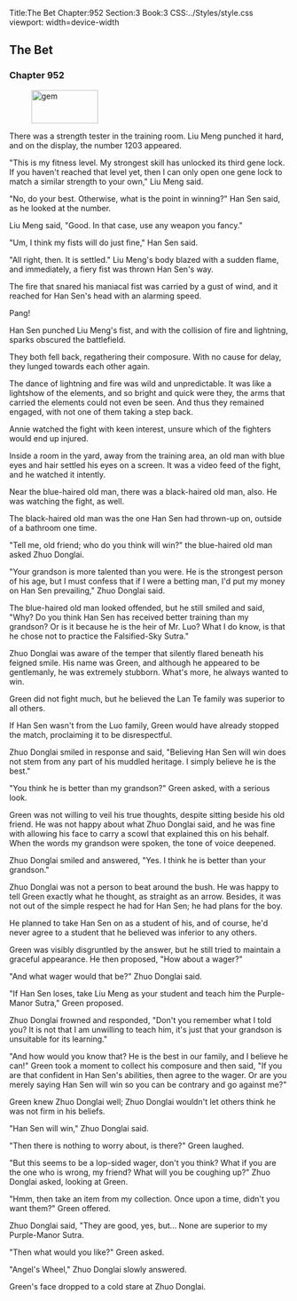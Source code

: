 Title:The Bet 
Chapter:952 
Section:3 
Book:3 
CSS:../Styles/style.css 
viewport: width=device-width
  
## The Bet
### Chapter 952
  
<figure>
	<img src="../Images/gem.gif" alt="gem" id="gem" width="120" height="60" />
</figure>
  

  
There was a strength tester in the training room. Liu Meng punched it hard, and on the display, the number 1203 appeared.

"This is my fitness level. My strongest skill has unlocked its third gene lock. If you haven't reached that level yet, then I can only open one gene lock to match a similar strength to your own," Liu Meng said.

"No, do your best. Otherwise, what is the point in winning?" Han Sen said, as he looked at the number.

Liu Meng said, "Good. In that case, use any weapon you fancy."

"Um, I think my fists will do just fine," Han Sen said.

"All right, then. It is settled." Liu Meng's body blazed with a sudden flame, and immediately, a fiery fist was thrown Han Sen's way.

The fire that snared his maniacal fist was carried by a gust of wind, and it reached for Han Sen's head with an alarming speed.

Pang!

Han Sen punched Liu Meng's fist, and with the collision of fire and lightning, sparks obscured the battlefield.

They both fell back, regathering their composure. With no cause for delay, they lunged towards each other again.

The dance of lightning and fire was wild and unpredictable. It was like a lightshow of the elements, and so bright and quick were they, the arms that carried the elements could not even be seen. And thus they remained engaged, with not one of them taking a step back.

Annie watched the fight with keen interest, unsure which of the fighters would end up injured.

Inside a room in the yard, away from the training area, an old man with blue eyes and hair settled his eyes on a screen. It was a video feed of the fight, and he watched it intently.

Near the blue-haired old man, there was a black-haired old man, also. He was watching the fight, as well.

The black-haired old man was the one Han Sen had thrown-up on, outside of a bathroom one time.

"Tell me, old friend; who do you think will win?" the blue-haired old man asked Zhuo Donglai.

"Your grandson is more talented than you were. He is the strongest person of his age, but I must confess that if I were a betting man, I'd put my money on Han Sen prevailing," Zhuo Donglai said.

The blue-haired old man looked offended, but he still smiled and said, "Why? Do you think Han Sen has received better training than my grandson? Or is it because he is the heir of Mr. Luo? What I do know, is that he chose not to practice the Falsified-Sky Sutra."

Zhuo Donglai was aware of the temper that silently flared beneath his feigned smile. His name was Green, and although he appeared to be gentlemanly, he was extremely stubborn. What's more, he always wanted to win.

Green did not fight much, but he believed the Lan Te family was superior to all others.

If Han Sen wasn't from the Luo family, Green would have already stopped the match, proclaiming it to be disrespectful.

Zhuo Donglai smiled in response and said, "Believing Han Sen will win does not stem from any part of his muddled heritage. I simply believe he is the best."

"You think he is better than my grandson?" Green asked, with a serious look.

Green was not willing to veil his true thoughts, despite sitting beside his old friend. He was not happy about what Zhuo Donglai said, and he was fine with allowing his face to carry a scowl that explained this on his behalf. When the words my grandson were spoken, the tone of voice deepened.

Zhuo Donglai smiled and answered, "Yes. I think he is better than your grandson."

Zhuo Donglai was not a person to beat around the bush. He was happy to tell Green exactly what he thought, as straight as an arrow. Besides, it was not out of the simple respect he had for Han Sen; he had plans for the boy.

He planned to take Han Sen on as a student of his, and of course, he'd never agree to a student that he believed was inferior to any others.

Green was visibly disgruntled by the answer, but he still tried to maintain a graceful appearance. He then proposed, "How about a wager?"

"And what wager would that be?" Zhuo Donglai said.

"If Han Sen loses, take Liu Meng as your student and teach him the Purple-Manor Sutra," Green proposed.

Zhuo Donglai frowned and responded, "Don't you remember what I told you? It is not that I am unwilling to teach him, it's just that your grandson is unsuitable for its learning."

"And how would you know that? He is the best in our family, and I believe he can!" Green took a moment to collect his composure and then said, "If you are that confident in Han Sen's abilities, then agree to the wager. Or are you merely saying Han Sen will win so you can be contrary and go against me?"

Green knew Zhuo Donglai well; Zhuo Donglai wouldn't let others think he was not firm in his beliefs.

"Han Sen will win," Zhuo Donglai said.

"Then there is nothing to worry about, is there?" Green laughed.

"But this seems to be a lop-sided wager, don't you think? What if you are the one who is wrong, my friend? What will you be coughing up?" Zhuo Donglai asked, looking at Green.

"Hmm, then take an item from my collection. Once upon a time, didn't you want them?" Green offered.

Zhuo Donglai said, "They are good, yes, but... None are superior to my Purple-Manor Sutra.

"Then what would you like?" Green asked.

"Angel's Wheel," Zhuo Donglai slowly answered.

Green's face dropped to a cold stare at Zhuo Donglai.